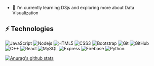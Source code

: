 <!--
**happycoder0011/happycoder0011** is a ✨ _special_ ✨ repository because its `README.md` (this file) appears on your GitHub profile.

Here are some ideas to get you started:
- 👯 I’m looking to collaborate on ...
- 🤔 I’m looking for help with ...
- 💬 Ask me about ...
- 📫 How to reach me: ...
- 😄 Pronouns: ...
- ⚡ Fun fact: ...
- - 🔭 I’m currently working on
-->

- 🌱 I’m currently learning  D3js and exploring more about Data Visualization


## ⚡ Technologies

![JavaScript](https://img.shields.io/badge/-JavaScript-black?style=flat-square&logo=javascript)
![Nodejs](https://img.shields.io/badge/-Nodejs-black?style=flat-square&logo=Node.js)
![HTML5](https://img.shields.io/badge/-HTML5-E34F26?style=flat-square&logo=html5&logoColor=white)
![CSS3](https://img.shields.io/badge/-CSS3-1572B6?style=flat-square&logo=css3)
![Bootstrap](https://img.shields.io/badge/-Bootstrap-563D7C?style=flat-square&logo=bootstrap)
![Git](https://img.shields.io/badge/-Git-black?style=flat-square&logo=git)
![GitHub](https://img.shields.io/badge/-GitHub-181717?style=flat-square&logo=github)
![C++](https://img.shields.io/badge/-C++-white?logo=c%2B%2B&logoColor=00599C&style=flat-square)
![React](https://img.shields.io/badge/-ReactJS-blue?logo=react&logoColor=white&style=flat-square)
![MySQL](https://img.shields.io/badge/-MySQL-white?logo=MySQL&style=flat-square)
![Express](https://img.shields.io/badge/-Express-grey?logo=Express&logoColor=white&style=flat-square)
![Firebase](https://img.shields.io/badge/-Firebase-black?logo=Firebase&logoColor=yellow&style=flat-square)
![Python](https://img.shields.io/badge/-Python-yellow?logo=Python&logoColor=blue&style=flat-square)


[![Anurag's github stats](https://github-readme-stats.vercel.app/api?username=happycoder0011&show_icons=true&theme=dark)](https://github.com/anuraghazra/github-readme-stats)
